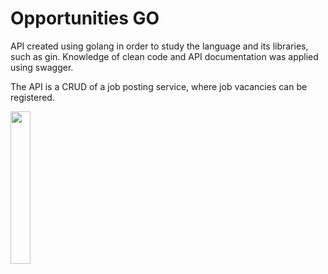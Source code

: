 <h1>Opportunities GO</h1>

<p1>
  
API created using golang in order to study the language and its libraries, such as gin.
Knowledge of clean code and API documentation was applied using swagger.

The API is a CRUD of a job posting service, where job vacancies can be registered.
</p1>

<img src="https://go.dev/blog/go-brand/Go-Logo/SVG/Go-Logo_Blue.svg" width="25%" height="25%">